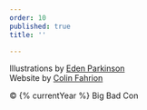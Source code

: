 ```yaml
---
order: 10
published: true
title: ''

---
```

Illustrations by [Eden Parkinson](https://eden-parkinson.com)  
Website by [Colin Fahrion](http://www.twitter.com/colinaut)

&copy; {% currentYear %} Big Bad Con